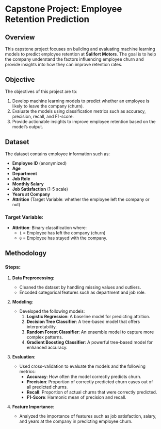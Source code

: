 # Capstone Project: Employee Retention Prediction

## Overview
This capstone project focuses on building and evaluating machine learning models to predict employee retention at **Salifort Motors**. The goal is to help the company understand the factors influencing employee churn and provide insights into how they can improve retention rates.

## Objective
The objectives of this project are to:
1. Develop machine learning models to predict whether an employee is likely to leave the company (churn).
2. Evaluate the models using classification metrics such as accuracy, precision, recall, and F1-score.
3. Provide actionable insights to improve employee retention based on the model’s output.

## Dataset
The dataset contains employee information such as:
- **Employee ID** (anonymized)
- **Age**
- **Department**
- **Job Role**
- **Monthly Salary**
- **Job Satisfaction** (1-5 scale)
- **Years at Company**
- **Attrition** (Target Variable: whether the employee left the company or not)

### Target Variable:
- **Attrition**: Binary classification where:
  - `1` = Employee has left the company (churn)
  - `0` = Employee has stayed with the company.

## Methodology
### Steps:
1. **Data Preprocessing**:
   - Cleaned the dataset by handling missing values and outliers.
   - Encoded categorical features such as department and job role.
   
2. **Modeling**:
   - Developed the following models:
     1. **Logistic Regression**: A baseline model for predicting attrition.
     2. **Decision Tree Classifier**: A tree-based model that offers interpretability.
     3. **Random Forest Classifier**: An ensemble model to capture more complex patterns.
     4. **Gradient Boosting Classifier**: A powerful tree-based model for enhanced accuracy.
   
3. **Evaluation**:
   - Used cross-validation to evaluate the models and the following metrics:
     - **Accuracy**: How often the model correctly predicts churn.
     - **Precision**: Proportion of correctly predicted churn cases out of all predicted churns.
     - **Recall**: Proportion of actual churns that were correctly predicted.
     - **F1-Score**: Harmonic mean of precision and recall.

4. **Feature Importance**:
   - Analyzed the importance of features such as job satisfaction, salary, and years at the company in predicting employee churn.

